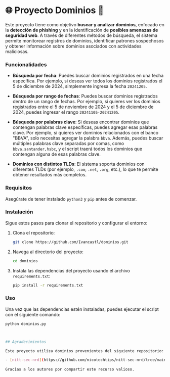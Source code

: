 # 🌐 **Proyecto Dominios** 🚀

Este proyecto tiene como objetivo **buscar y analizar dominios**, enfocado en la **detección de phishing** y en la identificación de **posibles amenazas de seguridad web**. A través de diferentes métodos de búsqueda, el sistema permite monitorear registros de dominios, identificar patrones sospechosos y obtener información sobre dominios asociados con actividades maliciosas.


### Funcionalidades

- **Búsqueda por fecha**: Puedes buscar dominios registrados en una fecha específica. Por ejemplo, si deseas ver todos los dominios registrados el 5 de diciembre de 2024, simplemente ingresa la fecha `20241205`.
  
- **Búsqueda por rango de fechas**: Puedes buscar dominios registrados dentro de un rango de fechas. Por ejemplo, si quieres ver los dominios registrados entre el 5 de noviembre de 2024 y el 5 de diciembre de 2024, puedes ingresar el rango `20241105-20241205`.
  
- **Búsqueda por palabras clave**: Si deseas encontrar dominios que contengan palabras clave específicas, puedes agregar esas palabras clave. Por ejemplo, si quieres ver dominios relacionados con el banco "BBVA", solo necesitas agregar la palabra `bbva`. Además, puedes buscar múltiples palabras clave separadas por comas, como `bbva,santander,hsbc`, y el script traerá todos los dominios que contengan alguna de esas palabras clave.

- **Dominios con distintos TLDs**: El sistema soporta dominios con diferentes TLDs (por ejemplo, `.com`, `.net`, `.org`, etc.), lo que te permite obtener resultados más completos.

### Requisitos

Asegúrate de tener instalado `python3` y `pip` antes de comenzar.

### Instalación

Sigue estos pasos para clonar el repositorio y configurar el entorno:

1. Clona el repositorio:
    ```bash
    git clone https://github.com/Ivancastl/dominios.git
    ```

2. Navega al directorio del proyecto:
    ```bash
    cd dominios
    ```

3. Instala las dependencias del proyecto usando el archivo `requirements.txt`:
    ```bash
    pip install -r requirements.txt
    ```

### Uso

Una vez que las dependencias estén instaladas, puedes ejecutar el script con el siguiente comando:

```bash
python dominios.py



## Agradecimientos

Este proyecto utiliza dominios provenientes del siguiente repositorio:

- [nitt-sec-nrd](https://github.com/nicotechtips/nitt-sec-nrd/tree/main/lists) - Una lista de dominios públicos, proporcionada por [nicotechtips](https://github.com/nicotechtips).
  
Gracias a los autores por compartir este recurso valioso.


